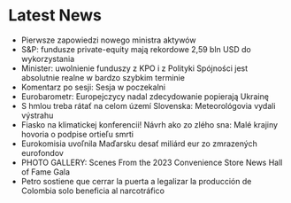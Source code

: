 # Latest News
-  Pierwsze zapowiedzi nowego ministra aktywów
-  S&P: fundusze private-equity mają rekordowe 2,59 bln USD do wykorzystania
-  Minister: uwolnienie funduszy z KPO i z Polityki Spójności jest absolutnie realne w bardzo szybkim terminie
-  Komentarz po sesji: Sesja w poczekalni
-  Eurobarometr: Europejczycy nadal zdecydowanie popierają Ukrainę
-  S hmlou treba rátať na celom území Slovenska: Meteorológovia vydali výstrahu
-  Fiasko na klimatickej konferencii! Návrh ako zo zlého sna: Malé krajiny hovoria o podpise ortieľu smrti
-  Eurokomisia uvoľnila Maďarsku desať miliárd eur zo zmrazených eurofondov
-  PHOTO GALLERY: Scenes From the 2023 Convenience Store News Hall of Fame Gala
-  Petro sostiene que cerrar la puerta a legalizar la producción de Colombia solo beneficia al narcotráfico
